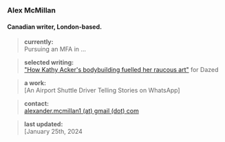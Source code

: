 ### Alex McMillan
#### Canadian writer, London-based.

> **currently:** <br/>
> Pursuing an MFA in ... <br/>

> **selected writing:** <br/>
> ["How Kathy Acker's bodybuilding fuelled her raucous art"](https://www.dazeddigital.com/beauty/article/60601/1/kathy-acker-bodybuilding-fuelled-her-raucous-art-eileen-myles-poet-writer 'Dazed Article') for Dazed <br/>

> **a work:** <br/>
> [An Airport Shuttle Driver Telling Stories on WhatsApp]

> **contact:** <br/>
> [alexander.mcmillan1 (at) gmail (dot) com](alexander.mcmillan1@gmail.com)

> **last updated:** <br/>
> [January 25th, 2024
